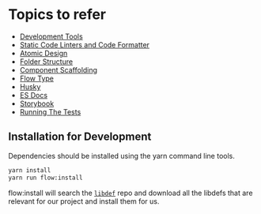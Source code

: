 # Topics to refer

- [Development Tools](readme/DevelopmentTools.md)
- [Static Code Linters and Code Formatter](readme/StaticCodeLinters.md)
- [Atomic Design](http://bradfrost.com/blog/post/atomic-web-design/)
- [Folder Structure](readme/FolderStructure.md)
- [Component Scaffolding](readme/Component.md)
- [Flow Type](readme/FlowType.md)
- [Husky](readme/Husky.md)
- [ES Docs](readme/ESDocs.md)
- [Storybook](readme/Storybook.md)
- [Running The Tests](readme/Test.md)

## Installation for Development 

Dependencies should be installed using the yarn
command line tools.

```sh
yarn install
yarn run flow:install
```

flow:install will search the [`libdef`](https://github.com/flow-typed/flow-typed/blob/master/README.md) repo and download all the libdefs that are relevant for our project and install them for us.
